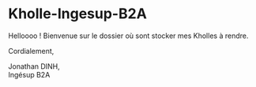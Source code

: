 # Kholle-Ingesup-B2A

Helloooo ! Bienvenue sur le dossier où sont stocker mes Kholles à rendre.

Cordialement,

Jonathan DINH,
<br/>Ingésup B2A
